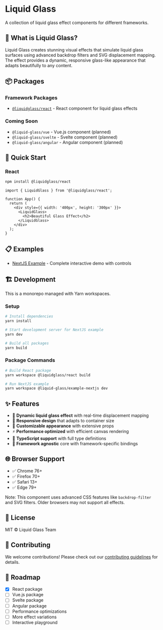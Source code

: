 # Liquid Glass

A collection of liquid glass effect components for different frameworks.

## 🌊 What is Liquid Glass?

Liquid Glass creates stunning visual effects that simulate liquid glass surfaces using advanced backdrop filters and SVG displacement mapping. The effect provides a dynamic, responsive glass-like appearance that adapts beautifully to any content.

## 📦 Packages

### Framework Packages
- [`@liquidglass/react`](./packages/react/) - React component for liquid glass effects

### Coming Soon
- `@liquid-glass/vue` - Vue.js component (planned)
- `@liquid-glass/svelte` - Svelte component (planned)
- `@liquid-glass/angular` - Angular component (planned)

## 🚀 Quick Start

### React
```bash
npm install @liquidglass/react
```

```tsx
import { LiquidGlass } from '@liquidglass/react';

function App() {
  return (
    <div style={{ width: '400px', height: '300px' }}>
      <LiquidGlass>
        <h2>Beautiful Glass Effect</h2>
      </LiquidGlass>
    </div>
  );
}
```

## 📋 Examples

- [NextJS Example](./examples/nextjs/) - Complete interactive demo with controls

## 🏗️ Development

This is a monorepo managed with Yarn workspaces.

### Setup
```bash
# Install dependencies
yarn install

# Start development server for NextJS example
yarn dev

# Build all packages
yarn build
```

### Package Commands
```bash
# Build React package
yarn workspace @liquidglass/react build

# Run NextJS example
yarn workspace @liquid-glass/example-nextjs dev
```

## ✨ Features

- 🌊 **Dynamic liquid glass effect** with real-time displacement mapping
- 📱 **Responsive design** that adapts to container size
- 🎨 **Customizable appearance** with extensive props
- ⚡ **Performance optimized** with efficient canvas rendering
- 🔧 **TypeScript support** with full type definitions
- 🎯 **Framework agnostic** core with framework-specific bindings

## 🌐 Browser Support

- ✅ Chrome 76+
- ✅ Firefox 70+
- ✅ Safari 13+
- ✅ Edge 79+

Note: This component uses advanced CSS features like `backdrop-filter` and SVG filters. Older browsers may not support all effects.

## 📄 License

MIT © Liquid Glass Team

## 🤝 Contributing

We welcome contributions! Please check out our [contributing guidelines](./CONTRIBUTING.md) for details.

## 📍 Roadmap

- [x] React package
- [ ] Vue.js package
- [ ] Svelte package
- [ ] Angular package
- [ ] Performance optimizations
- [ ] More effect variations
- [ ] Interactive playground

